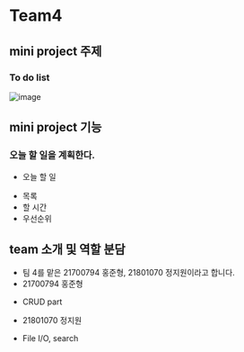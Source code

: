 # Team4

## mini project 주제
### To do list
![image](https://user-images.githubusercontent.com/82189638/116803662-b52a8f80-ab54-11eb-9af5-d3bff50bfb95.png)


## mini project 기능
### 오늘 할 일을 계획한다.
* 오늘 할 일
- 목록
- 할 시간
- 우선순위

## team 소개 및 역할 분담
* 팀 4를 맡은 21700794 홍준형, 21801070 정지원이라고 합니다.
* 21700794 홍준형
- CRUD part
* 21801070 정지원
- File I/O, search
